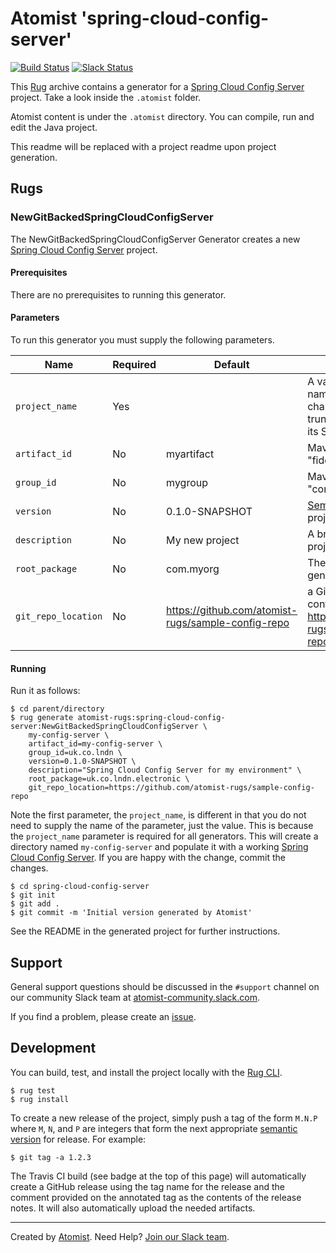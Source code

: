 # Atomist 'spring-cloud-config-server'

[![Build Status](https://travis-ci.org/atomist-rugs/spring-cloud-config-server.svg?branch=master)](https://travis-ci.org/atomist-rugs/spring-cloud-config-server)
[![Slack Status](https://join.atomist.com/badge.svg)](https://join.atomist.com)

This [Rug](http://docs.atomist.com/) archive contains a generator for a [Spring Cloud Config Server][spring-cloud-config-server] project.  Take a look inside the
`.atomist` folder.

Atomist content is under the `.atomist` directory. You can compile, run and edit the Java project.

This readme will be replaced with a project readme upon project generation.

[spring-cloud-config-server]: https://cloud.spring.io/spring-cloud-config/

## Rugs

### NewGitBackedSpringCloudConfigServer

The NewGitBackedSpringCloudConfigServer Generator creates a new [Spring
Cloud Config Server][spring-cloud-config-server] project.

[spring-cloud-config-server]: https://cloud.spring.io/spring-cloud-config/

#### Prerequisites

There are no prerequisites to running this generator.

#### Parameters

To run this generator you must supply the following parameters.

Name | Required | Default | Description
-----|----------|---------|------------
`project_name` | Yes | |  A valid GitHub repository name.  It must be 21 characters or less to avoid truncating name when the its Slack channel is created.
`artifact_id` | No | myartifact | Maven artifact ID, e.g., "fiddle-riddle".
`group_id` | No | mygroup |  Maven group ID, e.g., "com.pany.project".
`version` | No | 0.1.0-SNAPSHOT | [Semantic version][semver] of the project.
`description` | No | My new project | A brief description of the project.
`root_package` | No | com.myorg | The root package for the generated service class.
`git_repo_location` | No | https://github.com/atomist-rugs/sample-config-repo | a Git repository location for configuration to serve (i.e. https://github.com/atomist-rugs/sample-config-repo)"

[semver]: http://semver.org

#### Running

Run it as follows:

```
$ cd parent/directory
$ rug generate atomist-rugs:spring-cloud-config-server:NewGitBackedSpringCloudConfigServer \
    my-config-server \
    artifact_id=my-config-server \
    group_id=uk.co.lndn \
    version=0.1.0-SNAPSHOT \
    description="Spring Cloud Config Server for my environment" \
    root_package=uk.co.lndn.electronic \
    git_repo_location=https://github.com/atomist-rugs/sample-config-repo
```

Note the first parameter, the `project_name`, is different in that you
do not need to supply the name of the parameter, just the value.  This
is because the `project_name` parameter is required for all
generators.  This will create a directory named `my-config-server` and
populate it with a working [Spring Cloud Config Server][spring-cloud-config-server].  If you are happy
with the change, commit the changes.

[spring-cloud-config-server]: https://cloud.spring.io/spring-cloud-config/

```
$ cd spring-cloud-config-server
$ git init
$ git add .
$ git commit -m 'Initial version generated by Atomist'
```

See the README in the generated project for further instructions.

## Support

General support questions should be discussed in the `#support`
channel on our community Slack team
at [atomist-community.slack.com][slack].

If you find a problem, please create an [issue][].

[issue]: https://github.com/atomist-rugs/spring-cloud-config-server/issues

## Development

You can build, test, and install the project locally with
the [Rug CLI][cli].

[cli]: https://github.com/atomist/rug-cli

```
$ rug test
$ rug install
```

To create a new release of the project, simply push a tag of the form
`M.N.P` where `M`, `N`, and `P` are integers that form the next
appropriate [semantic version][semver] for release.  For example:

[semver]: http://semver.org

```
$ git tag -a 1.2.3
```

The Travis CI build (see badge at the top of this page) will
automatically create a GitHub release using the tag name for the
release and the comment provided on the annotated tag as the contents
of the release notes.  It will also automatically upload the needed
artifacts.

---
Created by [Atomist][atomist].
Need Help?  [Join our Slack team][slack].

[atomist]: https://www.atomist.com/
[slack]: https://join.atomist.com/
